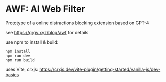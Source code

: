 # AWF: AI Web Filter
Prototype of a online distractions blocking extension based on GPT-4

see https://grgv.xyz/blog/awf for details

use npm to install & build:
```
npm install
npm run dev
npm run build
```

uses Vite, crxjs:
https://crxjs.dev/vite-plugin/getting-started/vanilla-js/dev-basics
